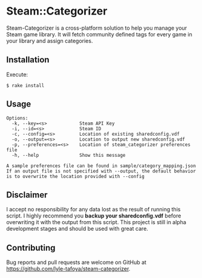 # Steam::Categorizer

Steam-Categorizer is a cross-platform solution to help you manage your Steam game library. It will fetch community defined tags for every game in your library and assign categories.

## Installation

Execute:

    $ rake install

## Usage

```
Options:
  -k, --key=<s>            Steam API Key
  -i, --id=<s>             Steam ID
  -c, --config=<s>         Location of existing sharedconfig.vdf
  -o, --output=<s>         Location to output new sharedconfig.vdf
  -p, --preferences=<s>    Location of steam_categorizer preferences file
  -h, --help               Show this message

A sample preferences file can be found in sample/category_mapping.json
If an output file is not specified with --output, the default behavior is to overwrite the location provided with --config
```

## Disclaimer

I accept no responsibility for any data lost as the result of running this script. I highly recommend you **backup your sharedconfig.vdf** before overwriting it with the output from this script. This project is still in alpha development stages and should be used with great care.

## Contributing

Bug reports and pull requests are welcome on GitHub at https://github.com/lyle-tafoya/steam-categorizer.

